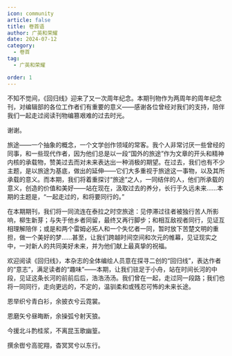```yaml
---
icon: community
article: false
title: 卷首语
author: 广英和荣耀
date: 2024-07-12
category:
  - 卷首
tag:
  - 广英和荣耀

order: 1
---
```


不知不觉间，《回归线》迎来了又一次周年纪念。本期刊物作为两周年的周年纪念刊，对编辑部的各位工作者们有重要的意义——感谢各位曾经对我们的支持，陪伴我们一起走过阅读刊物编篡艰难的过去时光。

谢谢。

旅途——一个抽象的概念，一个文学创作领域的常客。我个人非常讨厌一些曾经的同事，和一些现代作者，因为他们总是以一段“国外的旅途”作为文章的开头和精神内核的承载物，赞美过去而对未来表达出一种消极的期望。在过去，我们也有不少主题，是以旅途为基底，做出的延伸——它们大多重视于旅途这一事物，以及其所承载的意义。而本期，我们将着重探讨“旅途”之人，一同结伴的人，他们所承载的意义，创造的价值和美好——站在现在，汲取过去的养分，长行于久远未来……本期的主题是，“一起走过的，和将要同行的。”

在本期期刊，我们将一同流连在泰拉之时空旅途：见停滞过往者被独行苦人所影响，柳生新芽；与失于他乡者同留，最终又再行脚步；和相互敌视者同行，见证互相理解陪伴；或是和两个雷姆必拓人和一个失忆者一同，暂时放下苦楚文明的重担，做一个美好的梦……甚至，让我们跨越时间空间和次元的帷幕，见证现实之中，一对新人的共同美好未来，并为他们献上最真挚的祝福。

欢迎阅读《回归线》，本杂志的全体编绘人员意在探寻二创的“回归线”，表达作者的“意志”，满足读者的“趣味”——本期，让我们驻足于小舟，站在时间长河的中段，见证这条长河的前前后后，浩浩汤汤。我们曾在一起，走过同一段路；我们也将一同同行，走向更远的，不定的，温驯柔和或残忍可怖的未来长途。

恩举织兮青白衫，余披衣兮云霓裳。

恩磨矢兮昼晦断，余操弧兮射天狼。

今援北斗酌桂浆，不离昆玉歌幽篁。

撰余辔兮高驼翔，杳冥冥兮以东行。<eod />